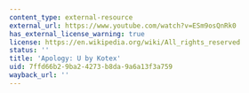 ```yaml
---
content_type: external-resource
external_url: https://www.youtube.com/watch?v=ESm9osQnRk0
has_external_license_warning: true
license: https://en.wikipedia.org/wiki/All_rights_reserved
status: ''
title: 'Apology: U by Kotex'
uid: 7ffd66b2-9ba2-4273-b8da-9a6a13f3a759
wayback_url: ''
---
```

